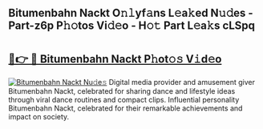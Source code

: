 ## Bitumenbahn Nackt O𝚗𝚕yf𝚊ns L𝚎a𝚔ed N𝚞𝚍es - Part-z6p P𝚑𝚘tos Vi𝚍𝚎o - H𝚘𝚝 Part L𝚎a𝚔s cLSpq

# <h2><a href="http://kf2zho4.oniu.top/?m=Bitumenbahn+Nackt">🔗👉 🔴 Bitumenbahn Nackt P𝚑ot𝚘𝚜 V𝚒d𝚎o</a></h2>

[![Bitumenbahn Nackt Nu𝚍e𝚜](https://i.imgur.com/0qMVB7G.gif)](http://kf2zho4.oniu.top/?m=Bitumenbahn+Nackt)
Digital media provider and amusement giver Bitumenbahn Nackt, celebrated for sharing dance and lifestyle ideas through viral dance routines and compact clips. Influential personality Bitumenbahn Nackt, celebrated for their remarkable achievements and impact on society.  
